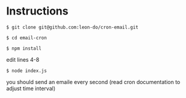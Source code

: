 <h1> Instructions </h1>

`$ git clone git@github.com:leon-do/cron-email.git`

`$ cd email-cron`

`$ npm install`

edit lines 4-8

`$ node index.js`

you should send an emaile every second (read cron documentation to adjust time interval)